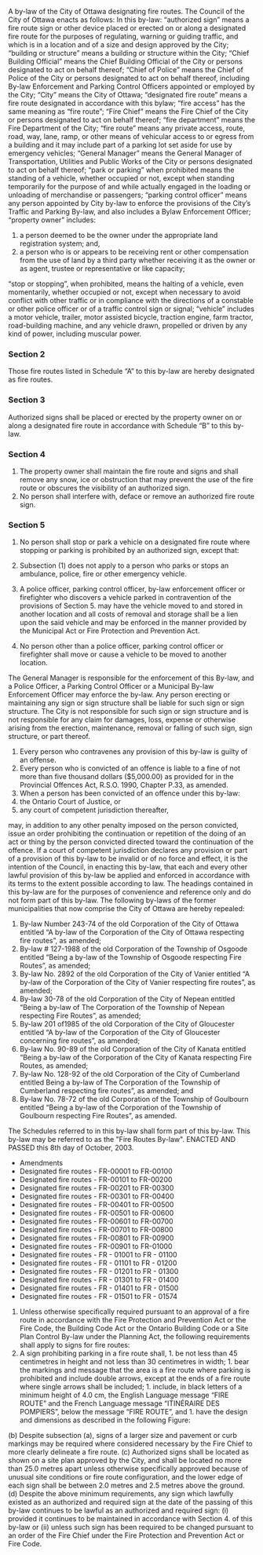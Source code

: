 A by-law of the City of Ottawa designating fire routes.
The Council of the City of Ottawa enacts as follows:
In this by-law:
“authorized sign” means a fire route sign or other device placed or erected on or along a designated fire route for the purposes of regulating, warning or guiding traffic, and which is in a location and of a size and design approved by the City;
“building or structure” means a building or structure within the City;
“Chief Building Official” means the Chief Building Official of the City or persons designated to act on behalf thereof;
“Chief of Police” means the Chief of Police of the City or persons designated to act on behalf thereof, including By-law Enforcement and Parking Control Officers appointed or employed by the City;
“City” means the City of Ottawa;
“designated fire route” means a fire route designated in accordance with this bylaw;
“fire access” has the same meaning as “fire route”;
“Fire Chief” means the Fire Chief of the City or persons designated to act on behalf thereof;
“fire department” means the Fire Department of the City;
“fire route” means any private access, route, road, way, lane, ramp, or other means of vehicular access to or egress from a building and it may include part of a parking lot set aside for use by emergency vehicles;
“General Manager” means the General Manager of Transportation, Utilities and Public Works of the City or persons designated to act on behalf thereof;
“park or parking” when prohibited means the standing of a vehicle, whether occupied or not, except when standing temporarily for the purpose of and while actually engaged in the loading or unloading of merchandise or passengers;
“parking control officer” means any person appointed by City by-law to enforce the provisions of the City’s Traffic and Parking By-law, and also includes a Bylaw Enforcement Officer;
“property owner” includes:
1. a person deemed to be the owner under the appropriate land registration system; and,
1. a person who is or appears to be receiving rent or other compensation from the use of land by a third party whether receiving it as the owner or as agent, trustee or representative or like capacity;

“stop or stopping”, when prohibited, means the halting of a vehicle, even momentarily, whether occupied or not, except when necessary to avoid conflict with other traffic or in compliance with the directions of a constable or other police officer or of a traffic control sign or signal;
“vehicle” includes a motor vehicle, trailer, motor assisted bicycle, traction engine, farm tractor, road-building machine, and any vehicle drawn, propelled or driven by any kind of power, including muscular power.
### Section 2

Those fire routes listed in Schedule “A” to this by-law are hereby designated as fire routes.
### Section 3

Authorized signs shall be placed or erected by the property owner on or along a designated fire route in accordance with Schedule “B” to this by-law.
### Section 4

1. The property owner shall maintain the fire route and signs and shall remove any snow, ice or obstruction that may prevent the use of the fire route or obscures the visibility of an authorized sign.
1. No person shall interfere with, deface or remove an authorized fire route sign.

### Section 5

1. No person shall stop or park a vehicle on a designated fire route where stopping or parking is prohibited by an authorized sign, except that:
1. Subsection (1) does not apply to a person who parks or stops an ambulance, police, fire or other emergency vehicle.

1. A police officer, parking control officer, by-law enforcement officer or firefighter who discovers a vehicle parked in contravention of the provisions of Section 5. may have the vehicle moved to and stored in another location and all costs of removal and storage shall be a lien upon the said vehicle and may be enforced in the manner provided by the Municipal Act or Fire Protection and Prevention Act.
1. No person other than a police officer, parking control officer or firefighter shall move or cause a vehicle to be moved to another location.

The General Manager is responsible for the enforcement of this By-law, and a Police Officer, a Parking Control Officer or a Municipal By-law Enforcement Officer may enforce the by-law.
Any person erecting or maintaining any sign or sign structure shall be liable for such sign or sign structure. The City is not responsible for such sign or sign structure and is not responsible for any claim for damages, loss, expense or otherwise arising from the erection, maintenance, removal or falling of such sign, sign structure, or part thereof.
1. Every person who contravenes any provision of this by-law is guilty of an offense.
1. Every person who is convicted of an offence is liable to a fine of not more than five thousand dollars ($5,000.00) as provided for in the Provincial Offences Act, R.S.O. 1990, Chapter P.33, as amended.
1. When a person has been convicted of an offence under this by-law:
  1. the Ontario Court of Justice, or
  1. any court of competent jurisdiction thereafter,

may, in addition to any other penalty imposed on the person convicted, issue an order prohibiting the continuation or repetition of the doing of an act or thing by the person convicted directed toward the continuation of the offence.
If a court of competent jurisdiction declares any provision or part of a provision of this by-law to be invalid or of no force and effect, it is the intention of the Council, in enacting this by-law, that each and every other lawful provision of this by-law be applied and enforced in accordance with its terms to the extent possible according to law.
The headings contained in this by-law are for the purposes of convenience and reference only and do not form part of this by-law.
The following by-laws of the former municipalities that now comprise the City of Ottawa are hereby repealed:
1. By-law Number 243-74 of the old Corporation of the City of Ottawa entitled “A by-law of the Corporation of the City of Ottawa respecting fire routes”, as amended;
1. By-law # 127-1988 of the old Corporation of the Township of Osgoode entitled “Being a by-law of the Township of Osgoode respecting Fire Routes”, as amended;
1. By-law No. 2892 of the old Corporation of the City of Vanier entitled “A by-law of the Corporation of the City of Vanier respecting fire routes”, as amended;
1. By-law 30-78 of the old Corporation of the City of Nepean entitled “Being a by-law of The Corporation of the Township of Nepean respecting Fire Routes”, as amended;
1. By-law 201 of1985 of the old Corporation of the City of Gloucester entitled “A by-law of the Corporation of the City of Gloucester concerning fire routes”, as amended;
1. By-law No. 90-89 of the old Corporation of the City of Kanata entitled “Being a by-law of the Corporation of the City of Kanata respecting Fire Routes, as amended;
1. By-law No. 128-92 of the old Corporation of the City of Cumberland entitled Being a by-law of The Corporation of the Township of Cumberland respecting fire routes”, as amended; and
1. By-law No. 78-72 of the old Corporation of the Township of Goulbourn entitled “Being a by-law of the Corporation of the Township of Goulbourn respecting Fire Routes”, as amended.

The Schedules referred to in this by-law shall form part of this by-law.
This by-law may be referred to as the "Fire Routes By-law".
ENACTED AND PASSED this 8th day of October, 2003.
- Amendments
- Designated fire routes - FR-00001 to FR-00100
- Designated fire routes - FR-00101 to FR-00200
- Designated fire routes - FR-00201 to FR-00300
- Designated fire routes - FR-00301 to FR-00400
- Designated fire routes - FR-00401 to FR-00500
- Designated fire routes - FR-00501 to FR-00600
- Designated fire routes - FR-00601 to FR-00700
- Designated fire routes - FR-00701 to FR-00800
- Designated fire routes - FR-00801 to FR-00900
- Designated fire routes - FR-00901 to FR-01000
- Designated fire routes - FR - 01001 to FR - 01100
- Designated fire routes - FR - 01101 to FR - 01200
- Designated fire routes - FR - 01201 to FR - 01300
- Designated fire routes - FR - 01301 to FR - 01400
- Designated fire routes - FR - 01401 to FR - 01500
- Designated fire routes - FR - 01501 to FR - 01574

1. Unless otherwise specifically required pursuant to an approval of a fire route in accordance with the Fire Protection and Prevention Act or the Fire Code, the Building Code Act or the Ontario Building Code or a Site Plan Control By-law under the Planning Act, the following requirements shall apply to signs for fire routes:
  1. A sign prohibiting parking in a fire route shall,
    1. be not less than 45 centimetres in height and not less than 30 centimetres in width;
    1. bear the markings and message that the area is a fire route where parking is prohibited and include double arrows, except at the ends of a fire route where single arrows shall be included;
    1. include, in black letters of a minimum height of 4.0 cm, the English Language message “FIRE ROUTE” and the French Language message “ITINÉRAIRE DES POMPIERS”, below the message “FIRE ROUTE”, and
    1. have the design and dimensions as described in the following Figure:

(b) Despite subsection (a), signs of a larger size and pavement or curb markings may be required where considered necessary by the Fire Chief to more clearly delineate a fire route.
(c) Authorized signs shall be located as shown on a site plan approved by the City, and shall be located no more than 25.0 metres apart unless otherwise specifically approved because of unusual site conditions or fire route configuration, and the lower edge of each sign shall be between 2.0 metres and 2.5 metres above the ground.
(d) Despite the above minimum requirements, any sign which lawfully existed as an authorized and required sign at the date of the passing of this by-law continues to be lawful as an authorized and required sign:
(i) provided it continues to be maintained in accordance with Section 4. of this by-law or
(ii) unless such sign has been required to be changed pursuant to an order of the Fire Chief under the Fire Protection and Prevention Act or Fire Code.